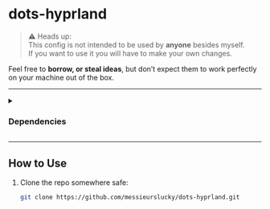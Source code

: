 # dots-hyprland

> ⚠️ Heads up:  
This config is not intended to be used by **anyone** besides myself.  
If you want to use it you will have to make your own changes.  

Feel free to **borrow, or steal ideas**, but don’t expect them to work perfectly on your machine out of the box.  

---

</details>

<details>
<summary><h3>Dependencies</h3></summary>

- Installation using paru

```sh
## Dependencies
paru -S btop dunst gtk4 gtk3 hyprlock hyprsunset kitty matugen \
ohmyposh ohmyzsh qt6ct-kde breeze-icons breeze5 breeze qt5ct-kde \
rofi swappy vesktop waybar yazi zsh zsh-syntax-highlighting \
zsh-autocomplete adw-gtk-theme pavucontrol ttf-jetbrains-mono-nerd \
librewolf python-pywalfox-librewolf swww grimblast-git openresolv \
wireguard-tools cliphist hypridle
```

</details>

---

## How to Use
1. Clone the repo somewhere safe:  
   ```bash
   git clone https://github.com/messieurslucky/dots-hyprland.git
